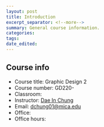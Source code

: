 ```yaml
---
layout: post
title: Introduction
excerpt_separator: <!--more-->
summary: General course information.
categories:
tags:
date_edited:
---
```


## Course info

- Course title: Graphic Design 2
- Course number: GD220-
- Classroom: 
- Instructor: [Dae In Chung](http://paperdove.com)
- Email: [dchung01@mica.edu](mailto:dchung01@mica.edu)
- Office: 
- Office hours: 




